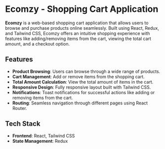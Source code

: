 # Ecomzy - Shopping Cart Application

**Ecomzy** is a web-based shopping cart application that allows users to browse and purchase products online seamlessly. Built using React, Redux, and Tailwind CSS, Ecomzy offers an intuitive shopping experience with features like adding/removing items from the cart, viewing the total cart amount, and a checkout option.

## Features

- **Product Browsing**: Users can browse through a wide range of products.
- **Cart Management**: Add or remove items from the shopping cart.
- **Total Amount Calculation**: View the total amount of items in the cart.
- **Responsive Design**: Fully responsive layout built with Tailwind CSS.
- **Notifications**: Toast notifications for successful actions like adding or removing items from the cart.
- **Routing**: Seamless navigation through different pages using React Router.

## Tech Stack

- **Frontend**: React, Tailwind CSS
- **State Management**: Redux


